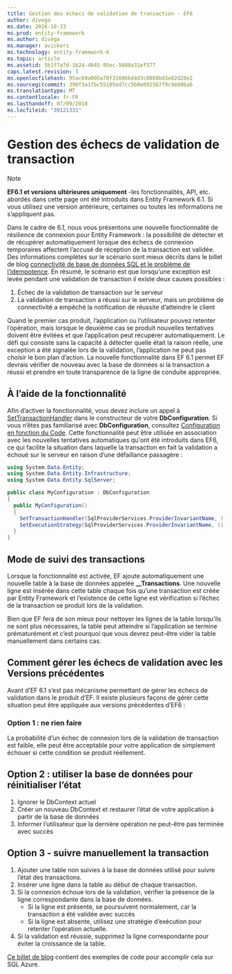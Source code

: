 ```yaml
---
title: Gestion des échecs de validation de transaction - EF6
author: divega
ms.date: 2016-10-23
ms.prod: entity-framework
ms.author: divega
ms.manager: avickers
ms.technology: entity-framework-6
ms.topic: article
ms.assetid: 5b1f7a7d-1b24-4645-95ec-5608a31ef577
caps.latest.revision: 3
ms.openlocfilehash: 95ac69a005a70f31086bd4d3c0088bd3e82d28e2
ms.sourcegitcommit: 390f3a37bc55105ed7cc5b0e0925b7f9c9e80ba6
ms.translationtype: MT
ms.contentlocale: fr-FR
ms.lasthandoff: 07/09/2018
ms.locfileid: "39121331"
---
```

# <a name="handling-transaction-commit-failures"></a>Gestion des échecs de validation de transaction
> [!NOTE]
> **EF6.1 et versions ultérieures uniquement** -les fonctionnalités, API, etc. abordés dans cette page ont été introduits dans Entity Framework 6.1. Si vous utilisez une version antérieure, certaines ou toutes les informations ne s’appliquent pas.  

Dans le cadre de 6.1, nous vous présentons une nouvelle fonctionnalité de résilience de connexion pour Entity Framework : la possibilité de détecter et de récupérer automatiquement lorsque des échecs de connexion temporaires affectent l’accusé de réception de la transaction est validée. Des informations complètes sur le scénario sont mieux décrits dans le billet de blog [connectivité de base de données SQL et le problème de l’idempotence](http://blogs.msdn.com/b/adonet/archive/2013/03/11/sql-database-connectivity-and-the-idempotency-issue.aspx).  En résumé, le scénario est que lorsqu’une exception est levée pendant une validation de transaction il existe deux causes possibles :  

1. Échec de la validation de transaction sur le serveur
2. La validation de transaction a réussi sur le serveur, mais un problème de connectivité a empêché la notification de réussite d’atteindre le client  

Quand le premier cas produit, l’application ou l’utilisateur pouvez retenter l’opération, mais lorsque le deuxième cas se produit nouvelles tentatives doivent être évitées et que l’application peut récupérer automatiquement. Le défi qui consiste sans la capacité à détecter quelle était la raison réelle, une exception a été signalée lors de la validation, l’application ne peut pas choisir le bon plan d’action. La nouvelle fonctionnalité dans EF 6.1 permet EF devrais vérifier de nouveau avec la base de données si la transaction a réussi et prendre en toute transparence de la ligne de conduite appropriée.  

## <a name="using-the-feature"></a>À l’aide de la fonctionnalité  

Afin d’activer la fonctionnalité, vous devez inclure un appel à [SetTransactionHandler](https://msdn.microsoft.com/library/system.data.entity.dbconfiguration.setdefaulttransactionhandler.aspx) dans le constructeur de votre **DbConfiguration**. Si vous n’êtes pas familiarisé avec **DbConfiguration**, consultez [Configuration en fonction du Code](~/ef6/fundamentals/configuring/code-based.md). Cette fonctionnalité peut être utilisée en association avec les nouvelles tentatives automatiques qu'ont été introduits dans EF6, ce qui facilite la situation dans laquelle la transaction en fait la validation a échoué sur le serveur en raison d’une défaillance passagère :  

``` csharp
using System.Data.Entity;
using System.Data.Entity.Infrastructure;
using System.Data.Entity.SqlServer;

public class MyConfiguration : DbConfiguration  
{
  public MyConfiguration()  
  {  
    SetTransactionHandler(SqlProviderServices.ProviderInvariantName, () => new CommitFailureHandler());  
    SetExecutionStrategy(SqlProviderServices.ProviderInvariantName, () => new SqlAzureExecutionStrategy());  
  }  
}
```  

## <a name="how-transactions-are-tracked"></a>Mode de suivi des transactions  

Lorsque la fonctionnalité est activée, EF ajoute automatiquement une nouvelle table à la base de données appelée **__Transactions**. Une nouvelle ligne est insérée dans cette table chaque fois qu’une transaction est créée par Entity Framework et l’existence de cette ligne est vérification si l’échec de la transaction se produit lors de la validation.  

Bien que EF fera de son mieux pour nettoyer les lignes de la table lorsqu’ils ne sont plus nécessaires, la table peut atteindre si l’application se termine prématurément et c’est pourquoi que vous devrez peut-être vider la table manuellement dans certains cas.  

## <a name="how-to-handle-commit-failures-with-previous-versions"></a>Comment gérer les échecs de validation avec les Versions précédentes

Avant d’EF 6.1 s’est pas mécanisme permettant de gérer les échecs de validation dans le produit d’EF. Il existe plusieurs façons de gérer cette situation peut être appliquée aux versions précédentes d’EF6 :  

### <a name="option-1---do-nothing"></a>Option 1 : ne rien faire  

La probabilité d’un échec de connexion lors de la validation de transaction est faible, elle peut être acceptable pour votre application de simplement échouer si cette condition se produit réellement.  

## <a name="option-2---use-the-database-to-reset-state"></a>Option 2 : utiliser la base de données pour réinitialiser l’état  

1. Ignorer le DbContext actuel  
2. Créer un nouveau DbContext et restaurer l’état de votre application à partir de la base de données  
3. Informer l’utilisateur que la dernière opération ne peut-être pas terminée avec succès  

## <a name="option-3---manually-track-the-transaction"></a>Option 3 - suivre manuellement la transaction  

1. Ajouter une table non suivies à la base de données utilisé pour suivre l’état des transactions.  
2. Insérer une ligne dans la table au début de chaque transaction.  
3. Si la connexion échoue lors de la validation, vérifier la présence de la ligne correspondante dans la base de données.  
    - Si la ligne est présente, se poursuivent normalement, car la transaction a été validée avec succès  
    - Si la ligne est absente, utilisez une stratégie d’exécution pour retenter l’opération actuelle.  
4. Si la validation est réussie, supprimez la ligne correspondante pour éviter la croissance de la table.  

[Ce billet de blog](http://blogs.msdn.com/b/adonet/archive/2013/03/11/sql-database-connectivity-and-the-idempotency-issue.aspx) contient des exemples de code pour accomplir cela sur SQL Azure.  

